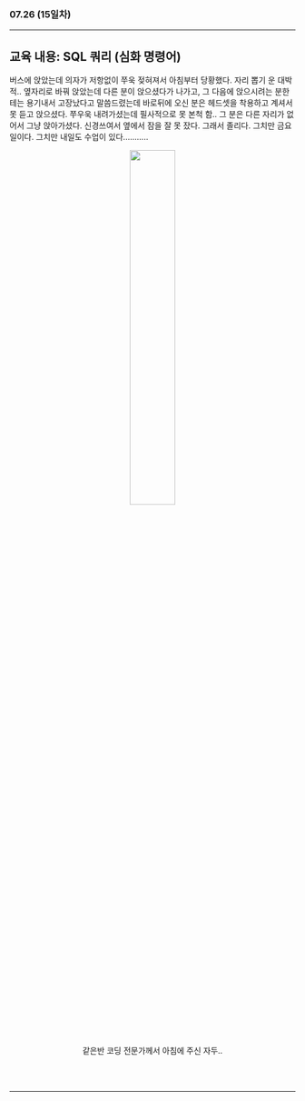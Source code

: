 ###  07.26 (15일차)
---
교육 내용: SQL 쿼리 (심화 명령어) 
---
버스에 앉았는데 의자가 저항없이 쭈욱 젖혀져서 아침부터 당황했다. 자리 뽑기 운 대박적.. 옆자리로 바꿔 앉았는데 다른 분이 앉으셨다가 나가고, 그 다음에 앉으시려는 분한테는 용기내서 고장났다고 말씀드렸는데 바로뒤에 오신 분은 헤드셋을 착용하고 계셔서 못 듣고 앉으셨다. 쭈우욱 내려가셨는데 필사적으로 못 본척 함.. 그 분은 다른 자리가 없어서 그냥 앉아가셨다. 신경쓰여서 옆에서 잠을 잘 못 잤다. 그래서 졸리다. 그치만 금요일이다. 그치만 내일도 수업이 있다...........  
<p align="center">
<img src="https://github.com/user-attachments/assets/d9b0ef8d-9858-4ddc-8cd1-a7fd0f198d2a" width="40%" /> </p>
<p align="center">같은반 코딩 전문가께서 아침에 주신 자두..</p>
<br><br>


***
<br> 
